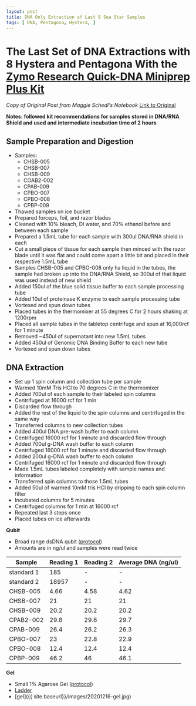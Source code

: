 ```yaml
---
layout: post
title: DNA Only Extraction of Last 8 Sea Star Samples
tags: [ DNA, Pentagona, Hystera, ]
---
```




# The Last Set of DNA Extractions with 8 Hystera and Pentagona With the [Zymo Research Quick-DNA Miniprep Plus Kit](https://www.zymoresearch.com/collections/quick-dna-kits/products/quick-dna-miniprep-plus-kit)

*Copy of Original Post from Maggie Schedl's Notebook* [Link to Original](https://meschedl.github.io/MES_Puritz_Lab_Notebook/2020-12-16/sea-star-dna-4)

**Notes: followed kit recommendations for samples stored in DNA/RNA Shield and used and intermediate incubation time of 2 hours**

## Sample Preparation and Digestion

- Samples:
  - CHSB-005
  - CHSB-007
  - CHSB-009
  - COAB2-002
  - CPAB-009
  - CPBO-007
  - CPBO-008
  - CPBP-009
- Thawed samples on ice bucket
- Prepared forceps, foil, and razor blades
- Cleaned with 10% bleach, DI water, and 70% ethanol before and between each sample
- Prepared a 1.5mL tube for each sample with 300ul DNA/RNA shield in each
- Cut a small piece of tissue for each sample then minced with the razor blade until it was flat and could come apart a little bit and placed in their respective 1.5mL tube
- Samples CHSB-005 and CPBO-008 only ha liquid in the tubes, the sample had broken up into the DNA/RNA Shield, so 300ul of that liquid was used instead of new shield
- Added 150ul of the blue solid tissue buffer to each sample processing tube
- Added 10ul of proteinase K enzyme to each sample processing tube
- Vortexed and spun down tubes
- Placed tubes in the thermomixer at 55 degrees C for 2 hours shaking at 1200rpm
- Placed all sample tubes in the tabletop centrifuge and spun at 16,000rcf for 1 minute
- Removed ~450ul of supernatant into new 1.5mL tubes
- Added 450ul of Genomic DNA Binding Buffer to each new tube
- Vortexed and spun down tubes

## DNA Extraction

- Set up 1 spin column and collection tube per sample
- Warmed 10mM Tris HCl to 70 degrees C in the thermomixer
- Added 700ul of each sample to their labeled spin columns
- Centrifuged at 16000 rcf for 1 min
- Discarded flow through
- Added the rest of the liquid to the spin columns and centrifuged in the same way
- Transferred columns to new collection tubes
- Added 400ul DNA pre-wash buffer to each column
- Centrifuged 16000 rcf for 1 minute and discarded flow through
- Added 700ul g-DNA wash buffer to each column
- Centrifuged 16000 rcf for 1 minute and discarded flow through
- Added 200ul g-DNA wash buffer to each column
- Centrifuged 16000 rcf for 1 minute and discarded flow through
- Made 1.5mL tubes labeled completely with sample names and information
- Transferred spin columns to those 1.5mL tubes
- Added 50ul of warmed 10mM tris HCl by dripping to each spin column filter
- Incubated columns for 5 minutes
- Centrifuged columns for 1 min at 16000 rcf
- Repeated last 3 steps once
- Placed tubes on ice afterwards

**Qubit**

- Broad range dsDNA qubit ([protocol](https://meschedl.github.io/MES_Puritz_Lab_Notebook/2019-03-02/Qubit-Protocol))
- Amounts are in ng/ul and samples were read twice

|Sample|Reading 1|Reading 2| Average DNA (ng/ul)|
|---|---|---|---|
|standard 1|185|-|-|
|standard 2|18957|-|-|
|CHSB-005|4.66|4.58|4.62|
|CHSB-007|21|21|21|
|CHSB-009|20.2|20.2|20.2|
|CPAB2-002|29.8|29.6|29.7|
|CPAB-009|26.4|26.2|26.3|
|CPBO-007|23|22.8|22.9|
|CPBO-008|12.4|12.4|12.4|
|CPBP-009|46.2|46|46.1|

**Gel**

- Small 1% Agarose Gel ([protocol](https://meschedl.github.io/MES_Puritz_Lab_Notebook/2019-03-01/PPP-Lab-Gel-Protocol))
- [Ladder](https://www.thermofisher.com/document-connect/document-connect.html?url=https%3A%2F%2Fassets.thermofisher.com%2FTFS-Assets%2FLSG%2Fmanuals%2FMAN0013047_GeneRuler_1kb_Plus_DNALadder_250ug_UG.pdf&title=VXNlciBHdWlkZTogR2VuZVJ1bGVyIDEga2IgUGx1cyBETkEgTGFkZGVy)
- [gel]({{ site.baseurl}}/images/20201216-gel.jpg)

